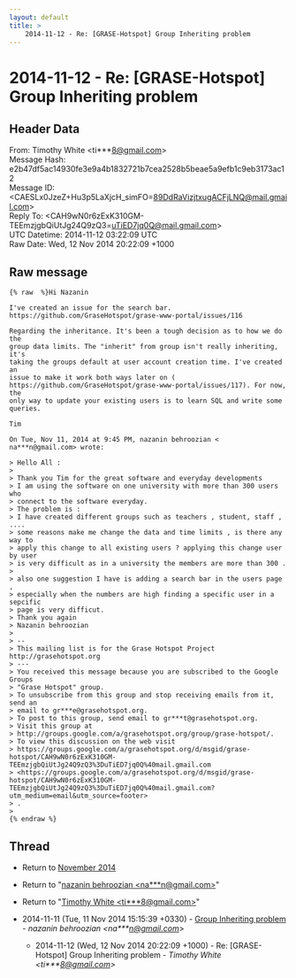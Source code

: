 ```yaml
---
layout: default
title: >
    2014-11-12 - Re: [GRASE-Hotspot] Group Inheriting problem
---
```


# 2014-11-12 - Re: [GRASE-Hotspot] Group Inheriting problem

## Header Data

From: Timothy White \<ti***8@gmail.com\><br>
Message Hash: e2b47df5ac14930fe3e9a4b1832721b7cea2528b5beae5a9efb1c9eb3173ac12<br>
Message ID: \<CAESLx0JzeZ+Hu3p5LaXjcH_simFO=89DdRaVizjtxugACFjLNQ@mail.gmail.com\><br>
Reply To: \<CAH9wN0r6zExK310GM-TEEmzjgbQiUtJg24Q9zQ3=uTiED7jq0Q@mail.gmail.com\><br>
UTC Datetime: 2014-11-12 03:22:09 UTC<br>
Raw Date: Wed, 12 Nov 2014 20:22:09 +1000<br>

## Raw message

```
{% raw  %}Hi Nazanin

I've created an issue for the search bar.
https://github.com/GraseHotspot/grase-www-portal/issues/116

Regarding the inheritance. It's been a tough decision as to how we do the
group data limits. The "inherit" from group isn't really inheriting, it's
taking the groups default at user account creation time. I've created an
issue to make it work both ways later on (
https://github.com/GraseHotspot/grase-www-portal/issues/117). For now, the
only way to update your existing users is to learn SQL and write some
queries.

Tim

On Tue, Nov 11, 2014 at 9:45 PM, nazanin behroozian <
na***n@gmail.com> wrote:

> Hello All :
>
> Thank you Tim for the great software and everyday developments
> I am using the software on one university with more than 300 users who
> connect to the software everyday.
> The problem is :
> I have created different groups such as teachers , student, staff , ....
> some reasons make me change the data and time limits , is there any way to
> apply this change to all existing users ? applying this change user by user
> is very difficult as in a university the members are more than 300 .
>
> also one suggestion I have is adding a search bar in the users page ,
> especially when the numbers are high finding a specific user in a sepcific
> page is very difficut.
> Thank you again
> Nazanin behroozian
>
> --
> This mailing list is for the Grase Hotspot Project http://grasehotspot.org
> ---
> You received this message because you are subscribed to the Google Groups
> "Grase Hotspot" group.
> To unsubscribe from this group and stop receiving emails from it, send an
> email to gr***e@grasehotspot.org.
> To post to this group, send email to gr***t@grasehotspot.org.
> Visit this group at
> http://groups.google.com/a/grasehotspot.org/group/grase-hotspot/.
> To view this discussion on the web visit
> https://groups.google.com/a/grasehotspot.org/d/msgid/grase-hotspot/CAH9wN0r6zExK310GM-TEEmzjgbQiUtJg24Q9zQ3%3DuTiED7jq0Q%40mail.gmail.com
> <https://groups.google.com/a/grasehotspot.org/d/msgid/grase-hotspot/CAH9wN0r6zExK310GM-TEEmzjgbQiUtJg24Q9zQ3%3DuTiED7jq0Q%40mail.gmail.com?utm_medium=email&utm_source=footer>
> .
>
{% endraw %}
```

## Thread

+ Return to [November 2014](/archive/2014/11)

+ Return to "[nazanin behroozian <na***n<span>@</span>gmail.com>](/authors/na___n_at_gmail_com)"
+ Return to "[Timothy White <ti***8<span>@</span>gmail.com>](/authors/ti___8_at_gmail_com)"

+ 2014-11-11 (Tue, 11 Nov 2014 15:15:39 +0330) - [Group Inheriting problem](/archive/2014/11/93007fc01b0e8624608ec9e5ba8040427907029438ba0dcfa3f430a2ea685c9f) - _nazanin behroozian \<na***n@gmail.com\>_
  + 2014-11-12 (Wed, 12 Nov 2014 20:22:09 +1000) - Re: [GRASE-Hotspot] Group Inheriting problem - _Timothy White \<ti***8@gmail.com\>_

